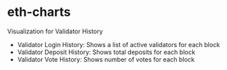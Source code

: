 # eth-charts

Visualization for Validator History

- Validator Login History: Shows a list of active validators for each block
- Validator Deposit History: Shows total deposits for each block
- Validator Vote History: Shows number of votes for each block

